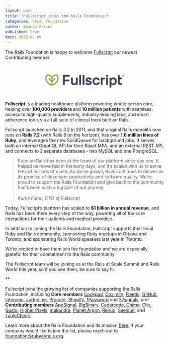 ```yaml
---
layout: post
title: "Fullscript joins the Rails Foundation"
categories: news, foundation
author: Amanda Perino
published: true
date: 2025-08-06
---
```


The Rails Foundation is happy to welcome <a href="https://fullscript.com/">Fullscript</a> our newest Contributing member.

<p style="text-align: center; margin-top: 20px"><img src="/assets/images/logo-fullscript.svg" style="width: 50%"></p>

**Fullscript** is a leading healthcare platform powering whole person care, helping over **100,000 providers** and **10 million patients** with seamless access to high-quality supplements, industry-leading labs, and smart adherence tools via a full suite of clinical tools built on Rails.

Fullscript launched on Rails 3.2 in 2011, and that original Rails monolith now runs on **Rails 7.2** (with Rails 8 on the horizon), has over **1.6 million lines of Ruby**, and leverages the new SolidQueue for background jobs. It serves both an internal GraphQL API for their React MPA, and an external REST API, and connects to 3 separate databases - two MySQL and one PostgreSQL.

>Ruby on Rails has been at the heart of our platform since day one. It helped us move fast in the early days, and it’s scaled with us to serve tens of millions of users. As we’ve grown, Rails continues to deliver on its promise of developer productivity and software quality. We’re proud to support the Rails Foundation and give back to the community that’s been such a big part of our journey.<br>
><br>_Kurtis Funai, CTO of Fullscript_<br>
>

Today, Fullscript’s platform has scaled to **$1 billion in annual revenue**, and Rails has been there every step of the way, powering all of the core interactions for their patients and medical providers.

In addition to joining the Rails Foundation, Fullscript supports their local Ruby and Rails community, sponsoring Ruby meetups in Ottawa and Toronto, and sponsoring Rails World speakers last year in Toronto.

We’re excited to have them join the foundation and we are especially grateful for their commitment to the Rails community. 

The Fullscript team will be joining us at the Rails at Scale Summit and Rails World this year, so if you see them, be sure to say hi.

**

Fullscript joins the growing list of companies supporting the Rails Foundation, including **Core members** <a href="https://cookpad.com/">Cookpad</a>, <a href="https://www.doximity.com/">Doximity</a>, <a href="https://www.fleetio.com/">Fleetio</a>, <a href="https://github.com/">GitHub</a>, <a href="https://www.intercom.com/">Intercom</a>, <a href="https://judge.me/">Judge.me</a>,
 <a href="https://www.procore.com/">Procore</a>, <a href="https://www.shopify.com/">Shopify</a>, <a href="https://1password.com/">1Password</a> and <a href="https://37signals.com/">37signals</a>, and **Contributing members** <a href="https://www.appsignal.com/">AppSignal</a>, <a href="https://www.bigbinary.com/">BigBinary</a>, <a href="https://www.cedarcode.com/">Cedarcode</a>, <a href="https://www.chime.com/">Chime</a>, <a href="https://www.clio.com/">Clio</a>, <a href="https://gusto.com/">Gusto</a>, <a href="https://www.higherpixels.com/">Higher Pixels</a>, <a href="https://makandra.de/">makandra</a>, <a href="https://www.planetargon.com/">Planet Argon</a>, <a href="https://www.renuo.ch/">Renuo</a>, <a href="https://www.saeloun.com/">Saeloun</a>, and <a href="https://tablecheck.com/en/join">TableCheck</a>. 

Learn more about the Rails Foundation and its mission [here](/foundation). If your company would like to join the list, please reach out to <a href="mailto:foundation@rubyonrails.org">foundation@rubyonrails.org</a>. 
